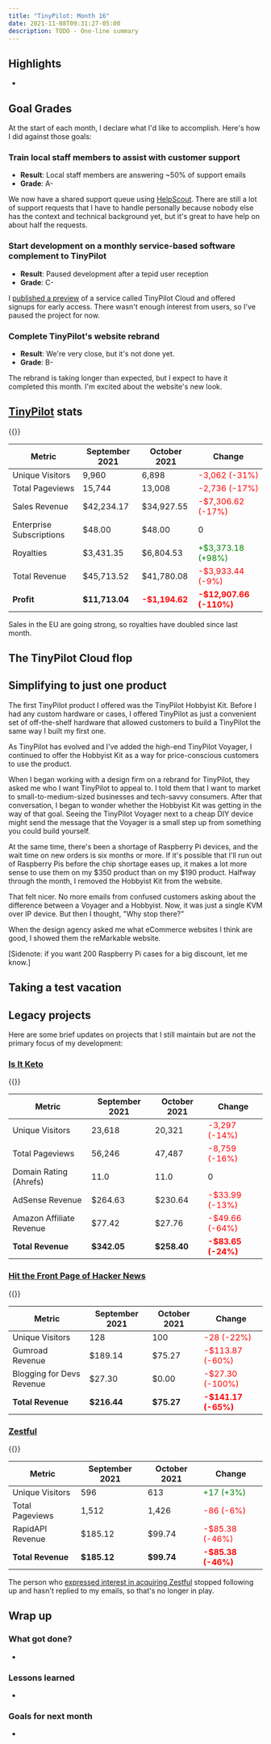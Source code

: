 ```yaml
---
title: "TinyPilot: Month 16"
date: 2021-11-08T09:31:27-05:00
description: TODO - One-line summary
---
```


## Highlights

*

## Goal Grades

At the start of each month, I declare what I'd like to accomplish. Here's how I did against those goals:

### Train local staff members to assist with customer support

* **Result**: Local staff members are answering ~50% of support emails
* **Grade**: A-

We now have a shared support queue using [HelpScout](https://www.helpscout.com/). There are still a lot of support requests that I have to handle personally because nobody else has the context and technical background yet, but it's great to have help on about half the requests.

### Start development on a monthly service-based software complement to TinyPilot

* **Result**: Paused development after a tepid user reception
* **Grade**: C-

I [published a preview](https://tinypilotkvm.com/blog/tinypilot-cloud-waitlist) of a service called TinyPilot Cloud and offered signups for early access. There wasn't enough interest from users, so I've paused the project for now.

### Complete TinyPilot's website rebrand

* **Result**: We're very close, but it's not done yet.
* **Grade**: B-

The rebrand is taking longer than expected, but I expect to have it completed this month. I'm excited about the website's new look.

## [TinyPilot](https://tinypilotkvm.com/?ref=mtlynch.io) stats

{{<revenue-graph project="tinypilot">}}

| Metric                   | September 2021 | October 2021   | Change                                           |
| ------------------------ | -------------- | -------------- | ------------------------------------------------ |
| Unique Visitors          | 9,960          | 6,898          | <font color="red">-3,062 (-31%)</font>           |
| Total Pageviews          | 15,744         | 13,008         | <font color="red">-2,736 (-17%)</font>           |
| Sales Revenue            | $42,234.17     | $34,927.55     | <font color="red">-$7,306.62 (-17%)</font>       |
| Enterprise Subscriptions | $48.00         | $48.00         | 0                                                |
| Royalties                | $3,431.35      | $6,804.53      | <font color="green">+$3,373.18 (+98%)</font>     |
| Total Revenue            | $45,713.52     | $41,780.08     | <font color="red">-$3,933.44 (-9%)</font>        |
| **Profit**               | **$11,713.04** | **<font color="red">-$1,194.62</font>** | **<font color="red">-$12,907.66 (-110%)</font>** |

Sales in the EU are going strong, so royalties have doubled since last month.

## The TinyPilot Cloud flop

## Simplifying to just one product

The first TinyPilot product I offered was the TinyPilot Hobbyist Kit. Before I had any custom hardware or cases, I offered TinyPilot as just a convenient set of off-the-shelf hardware that allowed customers to build a TinyPilot the same way I built my first one.

As TinyPilot has evolved and I've added the high-end TinyPilot Voyager, I continued to offer the Hobbyist Kit as a way for price-conscious customers to use the product.

When I began working with a design firm on a rebrand for TinyPilot, they asked me who I want TinyPilot to appeal to. I told them that I want to market to small-to-medium-sized businesses and tech-savvy consumers. After that conversation, I began to wonder whether the Hobbyist Kit was getting in the way of that goal. Seeing the TinyPilot Voyager next to a cheap DIY device might send the message that the Voyager is a small step up from something you could build yourself.

At the same time, there's been a shortage of Raspberry Pi devices, and the wait time on new orders is six months or more. If it's possible that I'll run out of Raspberry Pis before the chip shortage eases up, it makes a lot more sense to use them on my $350 product than on my $190 product. Halfway through the month, I removed the Hobbyist Kit from the website.

That felt nicer. No more emails from confused customers asking about the difference between a Voyager and a Hobbyist. Now, it was just a single KVM over IP device. But then I thought, "Why stop there?"

When the design agency asked me what eCommerce websites I think are good, I showed them the reMarkable website.



\[Sidenote: if you want 200 Raspberry Pi cases for a big discount, let me know.\]

## Taking a test vacation

## Legacy projects

Here are some brief updates on projects that I still maintain but are not the primary focus of my development:

### [Is It Keto](https://isitketo.org)

{{<revenue-graph project="isitketo">}}

| Metric                   | September 2021 | October 2021 | Change                                      |
| ------------------------ | -------------- | ------------ | ------------------------------------------- |
| Unique Visitors          | 23,618         | 20,321       | <font color="red">-3,297 (-14%)</font>      |
| Total Pageviews          | 56,246         | 47,487       | <font color="red">-8,759 (-16%)</font>      |
| Domain Rating (Ahrefs)   | 11.0           | 11.0         | 0                                           |
| AdSense Revenue          | $264.63        | $230.64      | <font color="red">-$33.99 (-13%)</font>     |
| Amazon Affiliate Revenue | $77.42         | $27.76       | <font color="red">-$49.66 (-64%)</font>     |
| **Total Revenue**        | **$342.05**    | **$258.40**  | **<font color="red">-$83.65 (-24%)</font>** |

### [Hit the Front Page of Hacker News](https://hitthefrontpage.com/)

{{<revenue-graph project="htfp">}}

| Metric                    | September 2021 | October 2021 | Change                                       |
| ------------------------- | -------------- | ------------ | -------------------------------------------- |
| Unique Visitors           | 128            | 100          | <font color="red">-28 (-22%)</font>          |
| Gumroad Revenue           | $189.14        | $75.27       | <font color="red">-$113.87 (-60%)</font>     |
| Blogging for Devs Revenue | $27.30         | $0.00        | <font color="red">-$27.30 (-100%)</font>     |
| **Total Revenue**         | **$216.44**    | **$75.27**   | **<font color="red">-$141.17 (-65%)</font>** |

### [Zestful](https://zestfuldata.com)

{{<revenue-graph project="zestful">}}

| Metric            | September 2021 | October 2021 | Change                                      |
| ----------------- | -------------- | ------------ | ------------------------------------------- |
| Unique Visitors   | 596            | 613          | <font color="green">+17 (+3%)</font>        |
| Total Pageviews   | 1,512          | 1,426        | <font color="red">-86 (-6%)</font>          |
| RapidAPI Revenue  | $185.12        | $99.74       | <font color="red">-$85.38 (-46%)</font>     |
| **Total Revenue** | **$185.12**    | **$99.74**   | **<font color="red">-$85.38 (-46%)</font>** |

The person who [expressed interest in acquiring Zestful](/retrospectives/2021/09/#zestfulhttpszestfuldatacom) stopped following up and hasn't replied to my emails, so that's no longer in play.

## Wrap up

### What got done?

*

### Lessons learned

*

### Goals for next month

*
